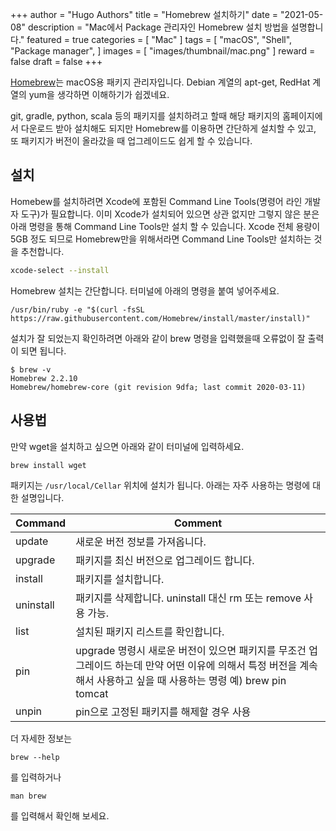 +++
author = "Hugo Authors"
title = "Homebrew 설치하기"
date = "2021-05-08"
description = "Mac에서 Package 관리자인 Homebrew 설치 방법을 설명합니다."
featured = true
categories = [
  "Mac"
]
tags = [
    "macOS",
    "Shell",
    "Package manager",
]
images = [
  "images/thumbnail/mac.png"
]
reward = false
draft = false
+++

[Homebrew](http://brew.sh)는 macOS용 패키지 관리자입니다. Debian 계열의 apt-get, RedHat 계열의 yum을 생각하면 이해하기가 쉽겠네요.

git, gradle, python, scala 등의 패키지를 설치하려고 할때 해당 패키지의 홈페이지에서 다운로드 받아 설치해도 되지만 Homebrew를 이용하면 간단하게 설치할 수 있고, 또 패키지가 버전이 올라갔을 때 업그레이드도 쉽게 할 수 있습니다.

## 설치

Homebew를 설치하려면 Xcode에 포함된 Command Line Tools(명령어 라인 개발자 도구)가 필요합니다. 이미 Xcode가 설치되어 있으면 상관 없지만 그렇지 않은 분은 아래 명령을 통해 Command Line Tools만 설치 할 수 있습니다. Xcode 전체 용량이 5GB 정도 되므로 Homebrew만을 위해서라면 Command Line Tools만 설치하는 것을 추천합니다.

```sh
xcode-select --install
```

Homebrew 설치는 간단합니다. 터미널에 아래의 명령을 붙여 넣어주세요.

```shell
/usr/bin/ruby -e "$(curl -fsSL https://raw.githubusercontent.com/Homebrew/install/master/install)"
```

설치가 잘 되었는지 확인하려면 아래와 같이 brew 명령을 입력했을때 오류없이 잘 출력이 되면 됩니다.

```shell
$ brew -v
Homebrew 2.2.10
Homebrew/homebrew-core (git revision 9dfa; last commit 2020-03-11)
```

## 사용법

만약 wget을 설치하고 싶으면 아래와 같이 터미널에 입력하세요.

```shell
brew install wget
```

패키지는 `/usr/local/Cellar` 위치에 설치가 됩니다. 아래는 자주 사용하는 명령에 대한 설명입니다.

| Command | Comment |
|---------------|----------------|
| update | 새로운 버전 정보를 가져옵니다. |
|upgrade| 패키지를 최신 버전으로 업그레이드 합니다.|
|install|패키지를 설치합니다.|
|uninstall|패키지를 삭제합니다. uninstall 대신 rm 또는 remove 사용 가능.|
|list|설치된 패키지 리스트를 확인합니다.|
|pin|upgrade 명령시 새로운 버전이 있으면 패키지를 무조건 업그레이드 하는데 만약 어떤 이유에 의해서 특정 버전을 계속해서 사용하고 싶을 때 사용하는 명령  예) brew pin tomcat|
|unpin|pin으로 고정된 패키지를 해제할 경우 사용|

더 자세한 정보는

```shell
brew --help
```

를 입력하거나

```shell
man brew
```

를 입력해서 확인해 보세요.  

